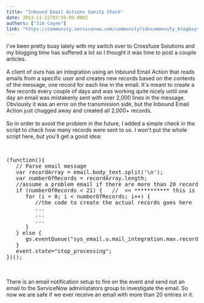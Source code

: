 ```yaml
---
title: "Inbound Email Actions Sanity Check"
date: 2013-11-22T07:55:09.000Z
authors: ["Jim Coyne"]
link: "https://community.servicenow.com/community?id=community_blog&sys_id=0c2de2e5dbd0dbc01dcaf3231f961932"
---
```

<p>I've been pretty busy lately with my switch over to Crossfuze Solutions and my blogging time has suffered a lot so I thought it was time to post a couple articles.<br /><br />A client of ours has an integration using an Inbound Email Action that reads emails from a specific user and creates new records based on the contents of the message, one record for each line in the email. It's meant to create a few records every couple of days and was working quite nicely until one day an email was mistakenly sent with over 2,000 lines in the message. Obviously it was an error on the transmission side, but the Inbound Email Action just chugged away and created all 2,000+ records.<br /><br />So in order to avoid the problem in the future, I added a simple check in the script to check how many records were sent to us. I won't put the whole script here, but you'll get a good idea:<br /><pre __default_attr="plain" __jive_macro_name="code" class="jive_text_macro jive_macro_code"><br /><br />(function(){<br />   // Parse email message<br />   var recordArray = email.body_text.split('\n');<br />   var numberOfRecords = recordArray.length;<br />   //assume a problem email if there are more than 20 records included<br />   if (numberOfRecords &lt; 21) {   //  &lt;&lt; *********** this is the important part<br />      for (i = 0; i &lt; numberOfRecords; i++) {<br />         //the code to create the actual records goes here<br />         ...<br />         ...<br />         ...<br />      }<br />   } else {<br />      gs.eventQueue("sys_email.u.mail_integration.max.records.exceeded", sys_email, null, null);<br />   }<br />   event.state="stop_processing";<br />})();</pre><br /><br />There is an email notification setup to fire on the event and send out an email to the ServiceNow administators group to investigate the email. So now we are safe if we ever receive an email with more than 20 entries in it.</p>